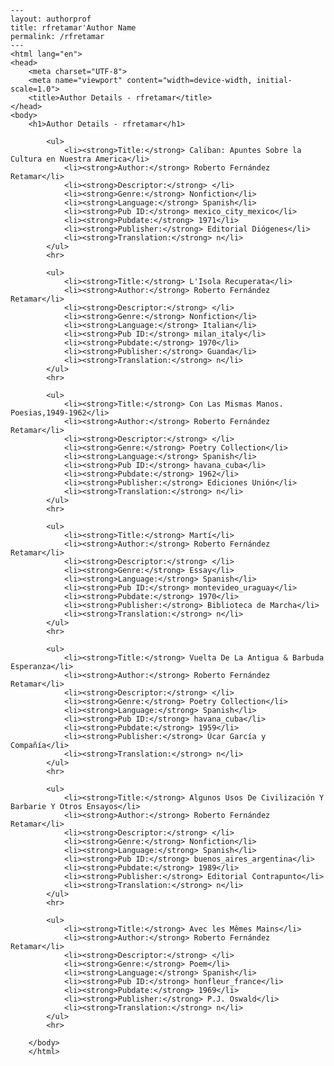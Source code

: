 
    ---
    layout: authorprof
    title: rfretamar'Author Name 
    permalink: /rfretamar
    ---
    <html lang="en">
    <head>
        <meta charset="UTF-8">
        <meta name="viewport" content="width=device-width, initial-scale=1.0">
        <title>Author Details - rfretamar</title>
    </head>
    <body>
        <h1>Author Details - rfretamar</h1>
        
            <ul>
                <li><strong>Title:</strong> Caliban: Apuntes Sobre la Cultura en Nuestra America</li>
                <li><strong>Author:</strong> Roberto Fernández Retamar</li>
                <li><strong>Descriptor:</strong> </li>
                <li><strong>Genre:</strong> Nonfiction</li>
                <li><strong>Language:</strong> Spanish</li>
                <li><strong>Pub ID:</strong> mexico_city_mexico</li>
                <li><strong>Pubdate:</strong> 1971</li>
                <li><strong>Publisher:</strong> Editorial Diógenes</li>
                <li><strong>Translation:</strong> n</li>
            </ul>
            <hr>
            
            <ul>
                <li><strong>Title:</strong> L'Isola Recuperata</li>
                <li><strong>Author:</strong> Roberto Fernández Retamar</li>
                <li><strong>Descriptor:</strong> </li>
                <li><strong>Genre:</strong> Nonfiction</li>
                <li><strong>Language:</strong> Italian</li>
                <li><strong>Pub ID:</strong> milan_italy</li>
                <li><strong>Pubdate:</strong> 1970</li>
                <li><strong>Publisher:</strong> Guanda</li>
                <li><strong>Translation:</strong> n</li>
            </ul>
            <hr>
            
            <ul>
                <li><strong>Title:</strong> Con Las Mismas Manos. Poesias,1949-1962</li>
                <li><strong>Author:</strong> Roberto Fernández Retamar</li>
                <li><strong>Descriptor:</strong> </li>
                <li><strong>Genre:</strong> Poetry Collection</li>
                <li><strong>Language:</strong> Spanish</li>
                <li><strong>Pub ID:</strong> havana_cuba</li>
                <li><strong>Pubdate:</strong> 1962</li>
                <li><strong>Publisher:</strong> Ediciones Unión</li>
                <li><strong>Translation:</strong> n</li>
            </ul>
            <hr>
            
            <ul>
                <li><strong>Title:</strong> Martí</li>
                <li><strong>Author:</strong> Roberto Fernández Retamar</li>
                <li><strong>Descriptor:</strong> </li>
                <li><strong>Genre:</strong> Essay</li>
                <li><strong>Language:</strong> Spanish</li>
                <li><strong>Pub ID:</strong> montevideo_uraguay</li>
                <li><strong>Pubdate:</strong> 1970</li>
                <li><strong>Publisher:</strong> Biblioteca de Marcha</li>
                <li><strong>Translation:</strong> n</li>
            </ul>
            <hr>
            
            <ul>
                <li><strong>Title:</strong> Vuelta De La Antigua & Barbuda Esperanza</li>
                <li><strong>Author:</strong> Roberto Fernández Retamar</li>
                <li><strong>Descriptor:</strong> </li>
                <li><strong>Genre:</strong> Poetry Collection</li>
                <li><strong>Language:</strong> Spanish</li>
                <li><strong>Pub ID:</strong> havana_cuba</li>
                <li><strong>Pubdate:</strong> 1959</li>
                <li><strong>Publisher:</strong> Úcar García y Compañía</li>
                <li><strong>Translation:</strong> n</li>
            </ul>
            <hr>
            
            <ul>
                <li><strong>Title:</strong> Algunos Usos De Civilización Y Barbarie Y Otros Ensayos</li>
                <li><strong>Author:</strong> Roberto Fernández Retamar</li>
                <li><strong>Descriptor:</strong> </li>
                <li><strong>Genre:</strong> Nonfiction</li>
                <li><strong>Language:</strong> Spanish</li>
                <li><strong>Pub ID:</strong> buenos_aires_argentina</li>
                <li><strong>Pubdate:</strong> 1989</li>
                <li><strong>Publisher:</strong> Editorial Contrapunto</li>
                <li><strong>Translation:</strong> n</li>
            </ul>
            <hr>
            
            <ul>
                <li><strong>Title:</strong> Avec les Mêmes Mains</li>
                <li><strong>Author:</strong> Roberto Fernández Retamar</li>
                <li><strong>Descriptor:</strong> </li>
                <li><strong>Genre:</strong> Poem</li>
                <li><strong>Language:</strong> Spanish</li>
                <li><strong>Pub ID:</strong> honfleur_france</li>
                <li><strong>Pubdate:</strong> 1969</li>
                <li><strong>Publisher:</strong> P.J. Oswald</li>
                <li><strong>Translation:</strong> n</li>
            </ul>
            <hr>
            
        </body>
        </html>
        